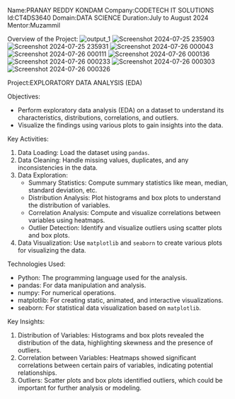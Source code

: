 Name:PRANAY REDDY KONDAM
Company:CODETECH IT SOLUTIONS
Id:CT4DS3640
Domain:DATA SCIENCE
Duration:July to August 2024
Mentor:Muzammil

Overview of the Project:
![output_1](https://github.com/user-attachments/assets/2a412722-ecc8-4818-bfad-47c922d47929)
![Screenshot 2024-07-25 235903](https://github.com/user-attachments/assets/6db39366-ed44-4656-9d64-bba154f28910)
![Screenshot 2024-07-25 235931](https://github.com/user-attachments/assets/c31f02c7-93de-40b4-a306-656042be7580)
![Screenshot 2024-07-26 000043](https://github.com/user-attachments/assets/1c0be95b-0c34-451e-86fe-c02237d9a99f)
![Screenshot 2024-07-26 000111](https://github.com/user-attachments/assets/a69ac08a-8d31-42af-b22e-23a6c8368f33)
![Screenshot 2024-07-26 000136](https://github.com/user-attachments/assets/d74b1ca3-ce3b-4298-8c14-6757304f80db)
![Screenshot 2024-07-26 000233](https://github.com/user-attachments/assets/d4395914-fce8-4be9-957c-c3acb6c85794)
![Screenshot 2024-07-26 000303](https://github.com/user-attachments/assets/797a329b-dc0f-49c6-b832-07d94e53a137)
![Screenshot 2024-07-26 000326](https://github.com/user-attachments/assets/701dad9c-83fc-45da-8287-4adeffa44773)


Project:EXPLORATORY DATA ANALYSIS (EDA)

 Objectives:
- Perform exploratory data analysis (EDA) on a dataset to understand its characteristics, distributions, correlations, and outliers.
- Visualize the findings using various plots to gain insights into the data.

 Key Activities:
1. Data Loading: Load the dataset using `pandas`.
2. Data Cleaning: Handle missing values, duplicates, and any inconsistencies in the data.
3. Data Exploration:
   - Summary Statistics: Compute summary statistics like mean, median, standard deviation, etc.
   - Distribution Analysis: Plot histograms and box plots to understand the distribution of variables.
   - Correlation Analysis: Compute and visualize correlations between variables using heatmaps.
   - Outlier Detection: Identify and visualize outliers using scatter plots and box plots.
4. Data Visualization: Use `matplotlib` and `seaborn` to create various plots for visualizing the data.

 Technologies Used:
- Python: The programming language used for the analysis.
- pandas: For data manipulation and analysis.
- numpy: For numerical operations.
- matplotlib: For creating static, animated, and interactive visualizations.
- seaborn: For statistical data visualization based on `matplotlib`.

 Key Insights:
1. Distribution of Variables: Histograms and box plots revealed the distribution of the data, highlighting skewness and the presence of outliers.
2. Correlation between Variables: Heatmaps showed significant correlations between certain pairs of variables, indicating potential relationships.
3. Outliers: Scatter plots and box plots identified outliers, which could be important for further analysis or modeling.

